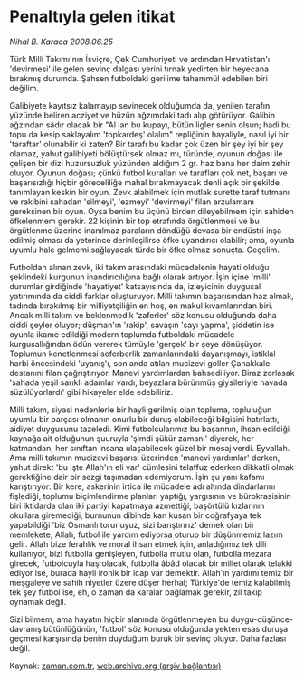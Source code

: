 # Penaltıyla  gelen itikat

*Nihal B. Karaca 2008.06.25*

<tr><td class="metin" colspan="2" style="padding-top: 20px; padding-left: 5px; padding-right: 10px;">Türk Milli Takımı'nın İsviçre, Çek Cumhuriyeti ve ardından Hırvatistan'ı 'devirmesi' ile gelen sevinç dalgası yerini tırnak yedirten bir heyecana bırakmış durumda.  Şahsen futboldaki gerilime tahammül edebilen biri değilim.</td></tr><tr><td class="metin" colspan="2" style="padding-top: 20px; padding-left: 5px; padding-right: 10px;"><p>Galibiyete kayıtsız kalamayıp sevinecek olduğumda da, yenilen tarafın yüzünde beliren acziyet ve hüzün ağzımdaki tadı alıp götürüyor. Galibin ağzından sâdır olacak bir "Al lan bu kupayı, bütün ligler senin olsun; hadi bu topu da kesip saklayalım 'topkardeş' olalım" repliğinin hayaliyle, nasıl iyi bir 'taraftar' olunabilir ki zaten? Bir tarafı bu kadar çok üzen bir şey iyi bir şey olamaz, yahut galibiyeti bölüştürsek olmaz mı, türünde; oyunun doğası ile çelişen bir dizi huzursuzluk yüzünden aldığım 2 gr. haz bana her daim zehir oluyor. Oyunun doğası; çünkü futbol kuralları ve tarafları çok net, başarı ve başarısızlığı hiçbir göreceliliğe mahal bırakmayacak denli açık bir şekilde tanımlayan keskin bir oyun. Zevk alabilmek için mutlak surette taraf tutmanı ve rakibini sahadan 'silmeyi', 'ezmeyi' 'devirmeyi' filan arzulamanı gereksinen bir oyun. Oysa benim bu üçünü birden dileyebilmem için sahiden öfkelenmem gerekir. 22 kişinin bir top etrafında örgütlenmesi ve bu örgütlenme üzerine inanılmaz paraların döndüğü devasa bir endüstri inşa edilmiş olması da yeterince derinleşilirse öfke uyandırıcı olabilir; ama, oyunla uyumlu hale gelmemi sağlayacak türde bir öfke olmaz sonuçta. Geçelim. 
<p> Futboldan alınan zevk, iki takım arasındaki mücadelenin hayati olduğu şeklindeki kurgunun inandırıcılığına bağlı olarak artıyor. İşin içine 'milli' durumlar girdiğinde 'hayatiyet' katsayısında da, izleyicinin duygusal yatırımında da ciddi farklar oluşturuyor. Milli takımın başarısından haz almak, tadında bırakılmış bir milliyetçiliğin en hoş, en makul kıvamlarından biri. Ancak milli takım ve beklenmedik 'zaferler' söz konusu olduğunda daha ciddi şeyler oluyor; düşman'ın 'rakip', savaşın 'sayı yapma', şiddetin ise oyunla ikame edildiği modern toplumda futboldaki mücadele kurgusallığından ödün vererek tümüyle 'gerçek' bir şeye dönüşüyor. Toplumun kenetlenmesi seferberlik zamanlarındaki dayanışmayı, istiklal harbi öncesindeki 'uyanış'ı, son anda atılan mucizevi goller Çanakkale destanını filan çağrıştırıyor. Manevi yardımlardan bahsediliyor. Biraz zorlasak 'sahada yeşil sarıklı adamlar vardı, beyazlara bürünmüş giysileriyle havada süzülüyorlardı' gibi hikayeler elde edebiliriz. 
<p> Milli takım, siyasi nedenlerle bir hayli gerilmiş olan topluma, topluluğun uyumlu bir parçası olmanın onurlu bir duruş olabileceği bilgisini hatırlattı, aidiyet duygusunu tazeledi. Kimi futbolcularımız bu başarının, ihsan edildiği kaynağa ait olduğunun şuuruyla 'şimdi şükür zamanı' diyerek, her katmandan, her sınıftan insana ulaşabilecek güzel bir mesaj verdi. Eyvallah. Ama milli takımın mucizevi başarısı üzerinden 'manevi yardımlar' derken, yahut direkt 'bu işte Allah'ın eli var' cümlesini telaffuz ederken dikkatli olmak gerektiğine dair bir sezgi taşımadan edemiyorum. İşin şu yanı kafamı karıştırıyor: Bir kere, askerinin irtica ile mücadele adı altında dindarlarını fişlediği, toplumu biçimlendirme planları yaptığı, yargısının ve bürokrasisinin biri iktidarda olan iki partiyi kapatmaya azmettiği, başörtülü kızlarının okullara giremediği, burnunun dibinde kan kusan bir coğrafyaya tek yapabildiği 'biz Osmanlı torunuyuz, sizi barıştırırız' demek olan bir memlekete; Allah, futbol ile yardım ediyorsa oturup bir düşünmemiz lazım gelir. Allah bize ferahlık ve moral ihsan etmek için, anladığımız tek dili kullanıyor, bizi futbolla genişleyen, futbolla mutlu olan, futbolla mezara girecek, futbolcuyla haşrolacak, futbolla âbâd olacak bir millet olarak telakki ediyor ise, burada hayli ironik bir icap var demektir. Allah'ın yardımı temiz bir meşgaleye ve sahih niyetler üzere düşer herhal; Türkiye'de temiz kalabilmiş tek şey futbol ise, eh, o zaman da karalar bağlamak gerekir, zil takıp oynamak değil. 
<p> Sizi bilmem, ama hayatın hiçbir alanında örgütlenmeyen bu duygu-düşünce-davranış bütünlüğünün, 'futbol' söz konusu olduğunda yekten esas duruşa geçmesi karşısında benim duyduğum buruk bir sevinç oluyor. Daha fazlası değil. <br/></p></p></p></p></td></tr>

Kaynak: [zaman.com.tr](http://zaman.com.tr/yazar.do?yazino=706307), [web.archive.org (arşiv bağlantısı)](http://web.archive.org/web/20080813115205/http://zaman.com.tr:80/yazar.do?yazino=706307)
